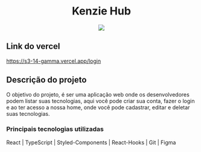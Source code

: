 <h1 align="center"> Kenzie Hub </h1>

<p align="center">
<img src="http://img.shields.io/static/v1?label=STATUS&message=EM%20DESENVOLVIMENTO&color=GREEN&style=for-the-badge"/>
</p>

<h2> Link do vercel </h2>

https://s3-14-gamma.vercel.app/login

<h2> Descrição do projeto </h2>

O objetivo do projeto, é ser uma aplicação web onde os desenvolvedores podem listar suas tecnologias, aqui você pode criar sua conta, fazer o login e ao ter acesso a nossa home, onde você pode cadastrar, editar e deletar suas tecnologias.

<h3> Principais tecnologias utilizadas </h3>

React | TypeScript | Styled-Components | React-Hooks | Git | Figma


